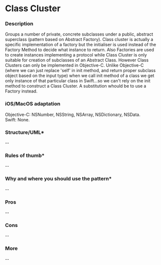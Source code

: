

# Class Cluster

### Description </br>
Groups a number of private, concrete subclasses under a public, abstract superclass (pattern based on Abstract Factory). Class cluster is actually a specific implementation of a factory but the initialiser is used instead of the Factory Method to decide what instance to return. Also Factories are used to create instances implementing a protocol while Class Cluster is only suitable for creation of subclasses of an Abstract Class. However Class Clusters can only be implemented in Objective-C. Unlike Objective-C (where we can just replace 'self' in init method, and return proper subclass object based on the input type) when we call init method of a class we get only instance of that particular class in Swift...so we can't rely on the init method to construct a Class Cluster. A substitution whould be to use a Factory instead. </br>

### iOS/MacOS adaptation </br>
Objective-C: NSNumber, NSString, NSArray, NSDictionary, NSData. </br>
Swift: None. </br>

### Structure/UML*
-- </br>

### Rules of thumb*
-- </br>

### Why and where you should use the pattern*
-- </br>

### Pros </br>
-- </br>

### Cons </br>
-- </br>

### More
-- </br>
